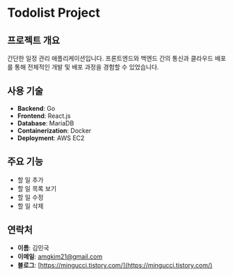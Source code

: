 # Todolist Project

## 프로젝트 개요

간단한 일정 관리 애플리케이션입니다. 프론트엔드와 백엔드 간의 통신과 클라우드 배포를 통해 전체적인 개발 및 배포 과정을 경험할 수 있었습니다.

## 사용 기술

- **Backend**: Go
- **Frontend**: React.js
- **Database**: MariaDB
- **Containerization**: Docker
- **Deployment**: AWS EC2

## 주요 기능

- 할 일 추가
- 할 일 목록 보기
- 할 일 수정
- 할 일 삭제

## 연락처

- **이름**: 김민국
- **이메일**: amgkim21@gmail.com
- **블로그**: [https://mingucci.tistory.com/](https://mingucci.tistory.com/)

